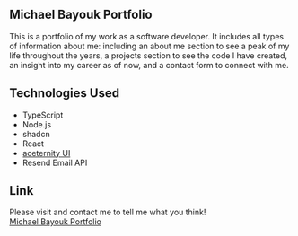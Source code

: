 ## Michael Bayouk Portfolio
This is a portfolio of my work as a software developer. It includes all types of information about me:
including an about me section to see a peak of my life throughout the years, 
a projects section to see the code I have created, an insight into my career as of now, and a contact form to connect with me.

## Technologies Used
- TypeScript
- Node.js
- shadcn
- React
- [aceternity UI]([aceternity](https://ui.aceternity.com/))
- Resend Email API

## Link
Please visit and contact me to tell me what you think! \
[Michael Bayouk Portfolio]([michaelbayo.uk](https://www.michaelbayo.uk/))

